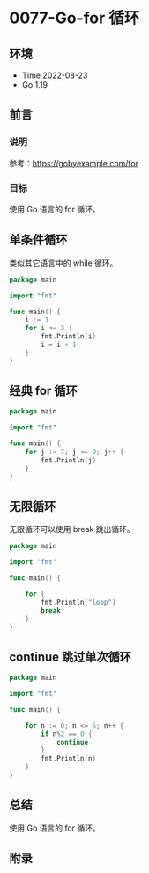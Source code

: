 # 0077-Go-for 循环

## 环境

- Time 2022-08-23
- Go 1.19

## 前言

### 说明

参考：<https://gobyexample.com/for>

### 目标

使用 Go 语言的 for 循环。

## 单条件循环

类似其它语言中的 while 循环。

```go
package main

import "fmt"

func main() {
    i := 1
    for i <= 3 {
        fmt.Println(i)
        i = i + 1
    }
}
```

## 经典 for 循环

```go
package main

import "fmt"

func main() {
    for j := 7; j <= 9; j++ {
        fmt.Println(j)
    }
}
```

## 无限循环

无限循环可以使用 break 跳出循环。

```go
package main

import "fmt"

func main() {

    for {
        fmt.Println("loop")
        break
    }
}
```

## continue 跳过单次循环

```go
package main

import "fmt"

func main() {

    for n := 0; n <= 5; n++ {
        if n%2 == 0 {
            continue
        }
        fmt.Println(n)
    }
}
```

## 总结

使用 Go 语言的 for 循环。

## 附录
